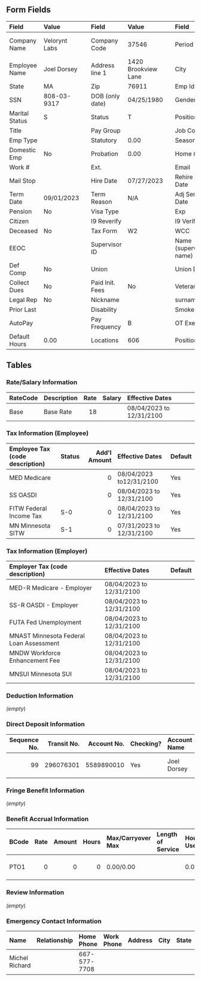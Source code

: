 ## Form Fields
| Field          | Value         |     | Field           | Value               |      | Field                  | Value                    |
|:---------------|:--------------|:----|:----------------|:--------------------|:-----|:-----------------------|:-------------------------|
| Company Name   | Velorynt Labs |     | Company Code    | 37546               |      | Period                 | 12/17/2024 to 12/26/2024 |
| Employee Name  | Joel Dorsey   |     | Address line 1  | 1420 Brookview Lane |      | City                   | Clarkville               |
| State          | MA            |     | Zip             | 76911               |      | Emp Id                 | 1121                     |
| SSN            | 808-03-9317   |     | DOB (only date) | 04/25/1980          |      | Gender                 | M                        |
| Marital Status | S             |     | Status          | T                   |      | Position               |                          |
| Title          |               |     | Pay Group       |                     |      | Job Code               |                          |
| Emp Type       |               |     | Statutory       | 0.00                |      | Seasonal               | 0.00                     |
| Domestic Emp   | No            |     | Probation       | 0.00                |      | Home #                 | 7548815882               |
| Work #         |               |     | Ext.            |                     |      | Email                  |                          |
| Mail Stop      |               |     | Hire Date       | 07/27/2023          |      | Rehire Date            |                          |
| Term Date      | 09/01/2023    |     | Term Reason     | N/A                 |      | Adj Sen Date           |                          |
| Pension        | No            |     | Visa Type       |                     |      | Exp                    |                          |
| Citizen        |               |     | I9 Reverify     |                     |      | I9 Verified            | No                       |
| Deceased       | No            |     | Tax Form        | W2                  |      | WCC                    | 8810                     |
| EEOC           |               |     | Supervisor ID   |                     |      | Name (supervisor name) |                          |
| Def Comp       | No            |     | Union           |                     |      | Union Date             |                          |
| Collect Dues   | No            |     | Paid Init. Fees | No                  |      | Veteran                |                          |
| Legal Rep      | No            |     | Nickname        |                     |      | surname                |                          |
| Prior Last     |               |     | Disability      |                     |      | Smoker                 | No                       |
| AutoPay        |               |     | Pay Frequency   | B                   |      | OT Exempt              | No                       |
| Default Hours  | 0.00          |     | Locations       | 606                 |      | Positions              | 700                      |

## Tables

### Rate/Salary Information
| RateCode   | Description   |   Rate | Salary   | Effective Dates          |
|:-----------|:--------------|-------:|:---------|:-------------------------|
| Base       | Base Rate     |     18 |          | 08/04/2023 to 12/31/2100 |

### Tax Information (Employee)
| Employee Tax (code description)   | Status   |   Add'l Amount | Effective Dates          | Default   |
|:----------------------------------|:---------|---------------:|:-------------------------|:----------|
| MED Medicare                      |          |              0 | 08/04/2023 to12/31/2100  | Yes       |
| SS OASDI                          |          |              0 | 08/04/2023 to 12/31/2100 | Yes       |
| FITW Federal Income Tax           | S-0      |              0 | 08/04/2023 to 12/31/2100 | Yes       |
| MN Minnesota SITW                 | S-1      |              0 | 07/31/2023 to 12/31/2100 | Yes       |

### Tax Information (Employer)
| Employer Tax (code description)         | Effective Dates          | Default   |
|:----------------------------------------|:-------------------------|:----------|
| MED-R Medicare - Employer               | 08/04/2023 to 12/31/2100 |           |
| SS-R OASDI - Employer                   | 08/04/2023 to 12/31/2100 |           |
| FUTA Fed Unemployment                   | 08/04/2023 to 12/31/2100 |           |
| MNAST Minnesota Federal Loan Assessment | 08/04/2023 to 12/31/2100 |           |
| MNDW Workforce Enhancement Fee          | 08/04/2023 to 12/31/2100 |           |
| MNSUI Minnesota SUI                     | 08/04/2023 to 12/31/2100 |           |

### Deduction Information
_(empty_)

### Direct Deposit Information
|   Sequence No. |   Transit No. |   Account No. | Checking?   | Account Name   | Amount Code   |   Amount | Prenote Date   | Effective Dates          | Exclude Special   |
|---------------:|--------------:|--------------:|:------------|:---------------|:--------------|---------:|:---------------|:-------------------------|:------------------|
|             99 |     296076301 |    5589890010 | Yes         | Joel Dorsey    | %             |      100 | 07/31/2023     | 07/31/2023 to 12/31/2100 | No                |

### Fringe Benefit Information
_(empty_)

### Benefit Accrual Information
| BCode   |   Rate |   Amount |   Hours | Max/Carryover Max   | Length of Service   | Hours: Used/Avail/Total/Prob   | Dollars: Used/Avail/Total/Prob   | Effective Dates          |
|:--------|-------:|---------:|--------:|:--------------------|:--------------------|:-------------------------------|:---------------------------------|:-------------------------|
| PTO1    |      0 |        0 |       0 | 0.00/0.00           |                     | 0.00/0.00/0.00/13.86           | 0.00/0.00/0.00/249.48            | 07/27/2023 to 12/31/2100 |

### Review Information
_(empty_)

### Emergency Contact Information
| Name           | Relationship   | Home Phone   | Work Phone   | Address   | City   | State   | Zip   | Country   |
|:---------------|:---------------|:-------------|:-------------|:----------|:-------|:--------|:------|:----------|
| Michel Richard |                | 667-577-7708 |              |           |        |         |       |           |